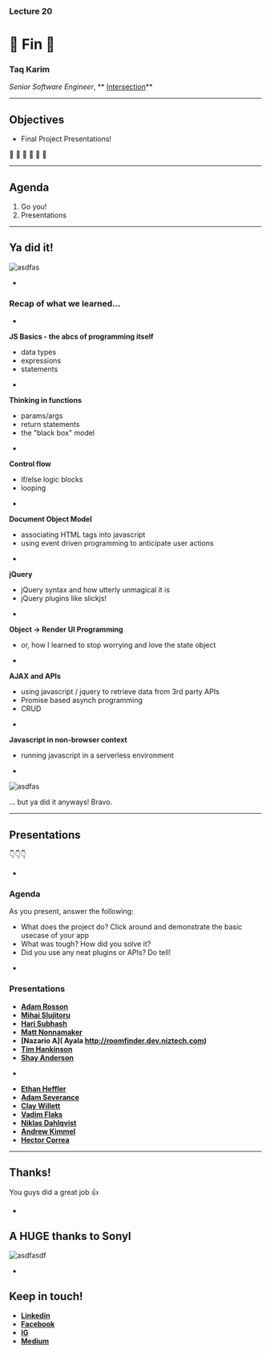 ### Lecture 20
#  🙌 Fin  🙌 
### Taq Karim

*Senior Software Engineer*, ** [Intersection](https://www.intersection.com/)**

---

## Objectives

* Final Project Presentations! 

🎉 🎈 🎂 🍾 🎊 🙌 

---


## Agenda

1. Go you!
2. Presentations

---

## Ya did it!

![asdfas](https://media0.giphy.com/media/J93sVmfYBtsRi/giphy.gif)

-

### Recap of what we learned...

-

**JS Basics - the abcs of programming itself**

* data types
* expressions
* statements

-

**Thinking in functions**

* params/args
* return statements
* the "black box" model

-

**Control flow**

* if/else logic blocks
* looping

-

**Document Object Model**

* associating HTML tags into javascript
* using event driven programming to anticipate user actions

-

**jQuery**

* jQuery syntax and how utterly unmagical it is
* jQuery plugins like slickjs!

-

**Object -> Render UI Programming**

* or, how I learned to stop worrying and love the state object

-

**AJAX and APIs**

* using javascript / jquery to retrieve data from 3rd party APIs
* Promise based asynch programming
* CRUD

-

**Javascript in non-browser context**

* running javascript in a serverless environment

-

![asdfas](https://media1.giphy.com/media/j8nXhJ1fJM0wg/giphy.gif)

... but ya did it anyways! Bravo.

---
## Presentations

👇👇👇

-

### Agenda

As you present, answer the following:

* What does the project do? Click around and demonstrate the basic usecase of your app
* What was tough? How did you solve it?
* Did you use any neat plugins or APIs? Do tell!

-

### Presentations

* **[Adam Rosson](https://adamrosson.github.io/chowsen-one/)**
* **[Mihai Slujitoru](https://mihaislujitoru.github.io/Search-for-Movies/)**
* **[Hari Subhash](https://rgi-tool.herokuapp.com/)**
* **[Matt Nonnamaker](https://mnonnama.github.io/JSRFinalNonnamaker/)**
* **[Nazario A]( Ayala	http://roomfinder.dev.niztech.com)**
* **[Tim Hankinson](https://hammerhankinson.github.io/band-template/)**
* **[Shay Anderson](https://redleg222.github.io/BottledLightning/)**

-

* **[Ethan Heffler](https://github.com/EthanHeffler/eliminator)**
* **[Adam Severance](https://aseverance91.github.io/finalProject-copy/)**
* **[Clay Willett](https://github.com/clawille/JavaScriptDevelopmentRemote/tree/master/Homework_3)**
* **[Vadim Flaks](https://github.com/MVanderer/JS-Intro-final-project)**
* **[Niklas Dahlqvist](http://demo.niklasdahlqvist.com/ga-project/)**
* **[Andrew Kimmel](https://adkimmel.github.io/JSR-Final-Project/)**
* **[Hector Correa](https://github.com/correah2009/location)**

---

## Thanks! 

You guys did a great job 👍

-

## A HUGE thanks to Sonyl

![asdfasdf](https://media.giphy.com/media/NnGGHE0muVqpO/giphy.gif)

-

## Keep in touch!

* **[Linkedin](https://www.linkedin.com/in/mottaqui-karim-5b01212a/)**
* **[Facebook](https://www.facebook.com/taqkarim)**
* **[IG](https://www.instagram.com/taqqui.karim/)**
* **[Medium](https://medium.com/@the_taqquikarim)**

